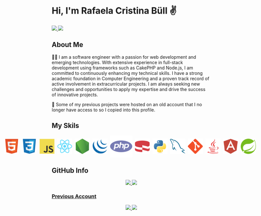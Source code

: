 # Hi, I'm Rafaela Cristina Büll ✌

<a href="https://www.linkedin.com/in/rafaela-cristina-büll-10493a16a/" target="_blank">
    <img src="https://img.shields.io/badge/-LinkedIn-%230077B5?style=for-the-badge&logo=linkedin&logoColor=white">
</a> 
<a href="https://github.com/rafaelabull" target="_blank">
    <img src="https://img.shields.io/badge/Github-FFF?style=for-the-badge&logo=github&logoColor=0E76A8">
</a> 

## About Me

👩‍💻 I am a software engineer with a passion for web development and emerging technologies. With extensive experience in full-stack development using frameworks such as CakePHP and Node.js, I am committed to continuously enhancing my technical skills. I have a strong academic foundation in Computer Engineering and a proven track record of active involvement in extracurricular projects. I am always seeking new challenges and opportunities to apply my expertise and drive the success of innovative projects.

🧳 Some of my previous projects were hosted on an old account that I no longer have access to so I copied into this profile.

## My Skils

<div style="display: flex; justify-content: center; align-items: center;">
    <img src="https://raw.githubusercontent.com/devicons/devicon/1119b9f84c0290e0f0b38982099a2bd027a48bf1/icons/html5/html5-original.svg" alt="HTML5" style="height: 3rem; margin-right: 0.5rem;">
    <img src="https://raw.githubusercontent.com/devicons/devicon/1119b9f84c0290e0f0b38982099a2bd027a48bf1/icons/css3/css3-original.svg" alt="CSS3" style="height: 3rem; margin-right: 0.5rem;">
    <img src="https://raw.githubusercontent.com/devicons/devicon/1119b9f84c0290e0f0b38982099a2bd027a48bf1/icons/javascript/javascript-original.svg" alt="JavaScript" style="height: 3rem; margin-right: 0.5rem;">
    <img src="https://raw.githubusercontent.com/devicons/devicon/1119b9f84c0290e0f0b38982099a2bd027a48bf1/icons/react/react-original.svg" alt="React" style="height: 3rem; margin-right: 0.5rem;">
    <img src="https://raw.githubusercontent.com/devicons/devicon/1119b9f84c0290e0f0b38982099a2bd027a48bf1/icons/nodejs/nodejs-original.svg" alt="Node.js" style="height: 3rem; margin-right: 0.5rem;">
    <img src="https://raw.githubusercontent.com/devicons/devicon/1119b9f84c0290e0f0b38982099a2bd027a48bf1/icons/jquery/jquery-original.svg" alt="jQuery" style="height: 3rem; margin-right: 0.5rem;">
    <img src="https://raw.githubusercontent.com/devicons/devicon/1119b9f84c0290e0f0b38982099a2bd027a48bf1/icons/php/php-plain.svg" alt="PHP" style="height: 5em; margin-right: 0.5rem;">
    <img src="https://raw.githubusercontent.com/devicons/devicon/1119b9f84c0290e0f0b38982099a2bd027a48bf1/icons/cakephp/cakephp-original.svg" alt="CakePHP" style="height: 3rem; margin-right: 0.5rem;">
    <img src="https://raw.githubusercontent.com/devicons/devicon/1119b9f84c0290e0f0b38982099a2bd027a48bf1/icons/python/python-original.svg" alt="Python" style="height: 3rem; margin-right: 0.5rem;">
    <img src="https://raw.githubusercontent.com/devicons/devicon/1119b9f84c0290e0f0b38982099a2bd027a48bf1/icons/mysql/mysql-original.svg" alt="MySQL" style="height: 3rem; margin-right: 0.5rem;">
    <img src="https://raw.githubusercontent.com/devicons/devicon/1119b9f84c0290e0f0b38982099a2bd027a48bf1/icons/git/git-original.svg" alt="Git" style="height: 3rem; margin-right: 0.5rem;">
    <img src="https://raw.githubusercontent.com/devicons/devicon/1119b9f84c0290e0f0b38982099a2bd027a48bf1/icons/java/java-plain.svg" alt="Java" style="height: 3rem; margin-right: 0.5rem;">
    <img src="https://raw.githubusercontent.com/devicons/devicon/1119b9f84c0290e0f0b38982099a2bd027a48bf1/icons/angularjs/angularjs-plain.svg" alt="Angular" style="height: 3rem; margin-right: 0.5rem;">
    <img src="https://raw.githubusercontent.com/devicons/devicon/1119b9f84c0290e0f0b38982099a2bd027a48bf1/icons/spring/spring-original.svg" alt="Spring" style="height: 3rem; margin-right: 0.5rem;">
</div>


## GitHub Info

<div align="center">
<a href="https://github.com/rafaelabull">
<img height="130em" src="https://github-readme-stats.vercel.app/api/top-langs/?username=rafaelabull&layout=compact&langs_count=7&theme=nord"/>
<img height="130em" src="https://github-readme-stats.vercel.app/api?username=rafaelabull&show_icons=true&theme=nord&include_all_commits=true&count_private=true"/>
</div>

### Previous Account

<div align="center">
<a href="https://github.com/rafabull">
<img height="130em" src="https://github-readme-stats.vercel.app/api/top-langs/?username=rafabull&layout=compact&langs_count=7&theme=nord"/>
<img height="130em" src="https://github-readme-stats.vercel.app/api?username=rafabull&show_icons=true&theme=nord&include_all_commits=true&count_private=true"/>
</div>
